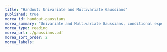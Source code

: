 ```yaml
---
title: "Handout: Univariate and Multivariate Gaussians"
published: true
morea_id: handout-gaussians
morea_summary: "Univariate and Multivariate Gaussians, conditional expectation"
morea_type: reading
morea_url: ./gaussians.pdf
morea_sort_order: 2
morea_labels:
---
```

